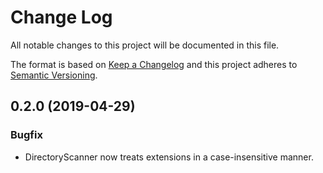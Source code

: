 # Change Log

All notable changes to this project will be documented in this file.

The format is based on [Keep a Changelog](http://keepachangelog.com/) 
and this project adheres to [Semantic Versioning](http://semver.org/).

## 0.2.0 (2019-04-29)

### Bugfix

- DirectoryScanner now treats extensions in a case-insensitive manner.

